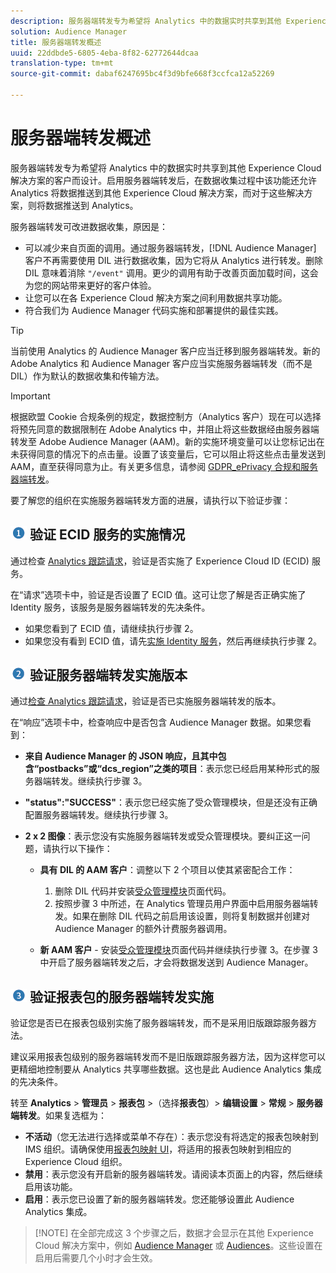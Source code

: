 ```yaml
---
description: 服务器端转发专为希望将 Analytics 中的数据实时共享到其他 Experience Cloud 解决方案的客户而设计。启用服务器端转发后，在数据收集过程中该功能还允许 Analytics 将数据推送到其他 Experience Cloud 解决方案，而对于这些解决方案，则将数据推送到 Analytics。
solution: Audience Manager
title: 服务器端转发概述
uuid: 22ddbde5-6805-4eba-8f82-62772644dcaa
translation-type: tm+mt
source-git-commit: dabaf6247695bc4f3d9bfe668f3ccfca12a52269

---
```



# 服务器端转发概述

服务器端转发专为希望将 Analytics 中的数据实时共享到其他 Experience Cloud 解决方案的客户而设计。启用服务器端转发后，在数据收集过程中该功能还允许 Analytics 将数据推送到其他 Experience Cloud 解决方案，而对于这些解决方案，则将数据推送到 Analytics。

服务器端转发可改进数据收集，原因是：

* 可以减少来自页面的调用。通过服务器端转发，[!DNL Audience Manager] 客户不再需要使用 DIL 进行数据收集，因为它将从 Analytics 进行转发。删除 DIL 意味着消除 `"/event"` 调用。更少的调用有助于改善页面加载时间，这会为您的网站带来更好的客户体验。
* 让您可以在各 Experience Cloud 解决方案之间利用数据共享功能。
* 符合我们为 Audience Manager 代码实施和部署提供的最佳实践。

>[!TIP]
>
>当前使用 Analytics 的 Audience Manager 客户应当迁移到服务器端转发。新的 Adobe Analytics 和 Audience Manager 客户应当实施服务器端转发（而不是 DIL）作为默认的数据收集和传输方法。

>[!IMPORTANT]
>根据欧盟 Cookie 合规条例的规定，数据控制方（Analytics 客户）现在可以选择将预先同意的数据限制在 Adobe Analytics 中，并阻止将这些数据经由服务器端转发至 Adobe Audience Manager (AAM)。新的实施环境变量可以让您标记出在未获得同意的情况下的点击量。设置了该变量后，它可以阻止将这些点击量发送到 AAM，直至获得同意为止。有关更多信息，请参阅 [GDPR_ePrivacy 合规和服务器端转发](/help/admin/admin/c-server-side-forwarding/ssf-gdpr.md)。

要了解您的组织在实施服务器端转发方面的进展，请执行以下验证步骤：

## ![step1_icon.png 图像](assets/step1_icon.png) 验证 ECID 服务的实施情况

通过检查 [Analytics 跟踪请求](https://marketing.adobe.com/resources/help/zh_CN/mcvid/mcvid-test-verify.html)，验证是否实施了 Experience Cloud ID (ECID) 服务。

在“请求”选项卡中，验证是否设置了 ECID 值。这可让您了解是否正确实施了 Identity 服务，该服务是服务器端转发的先决条件。

* 如果您看到了 ECID 值，请继续执行步骤 2。
* 如果您没有看到 ECID 值，请先[实施 Identity 服务](https://marketing.adobe.com/resources/help/zh_CN/mcvid/mcvid-implementation-guides.html)，然后再继续执行步骤 2。

## ![step2_icon.png 图像](assets/step2_icon.png) 验证服务器端转发实施版本

通过[检查 Analytics 跟踪请求](/help/admin/admin/c-server-side-forwarding/ssf-verify.md)，验证是否已实施服务器端转发的版本。

在“响应”选项卡中，检查响应中是否包含 Audience Manager 数据。如果您看到：

* **来自 Audience Manager 的 JSON 响应，且其中包含“postbacks”或“dcs_region”之类的项目**：表示您已经启用某种形式的服务器端转发。继续执行步骤 3。
* **&quot;status&quot;:&quot;SUCCESS&quot;**：表示您已经实施了受众管理模块，但是还没有正确配置服务器端转发。继续执行步骤 3。
* **2 x 2 图像**：表示您没有实施服务器端转发或受众管理模块。要纠正这一问题，请执行以下操作：

   * **具有 DIL 的 AAM 客户**：调整以下 2 个项目以使其紧密配合工作：

      1. 删除 DIL 代码并安装[受众管理模块](https://marketing.adobe.com/resources/help/en_US/aam/c_profiles_audiences.html)页面代码。
      1. 按照步骤 3 中所述，在 Analytics 管理员用户界面中启用服务器端转发。如果在删除 DIL 代码之前启用该设置，则将复制数据并创建对 Audience Manager 的额外计费服务器调用。
   * **新 AAM 客户** - 安装[受众管理模块](https://marketing.adobe.com/resources/help/en_US/aam/c_profiles_audiences.html)页面代码并继续执行步骤 3。在步骤 3 中开启了服务器端转发之后，才会将数据发送到 Audience Manager。


## ![step3_icon.png 图像](assets/step3_icon.png) 验证报表包的服务器端转发实施

验证您是否已在报表包级别实施了服务器端转发，而不是采用旧版跟踪服务器方法。

建议采用报表包级别的服务器端转发而不是旧版跟踪服务器方法，因为这样您可以更精细地控制要从 Analytics 共享哪些数据。这也是此 Audience Analytics 集成的先决条件。

转至 **Analytics** > **管理员** > **报表包** >（选择&#x200B;**报表包**）> **编辑设置** > **常规** > **服务器端转发**。如果复选框为：

* **不活动**（您无法进行选择或菜单不存在）：表示您没有将选定的报表包映射到 IMS 组织。请确保使用[报表包映射 UI](https://docs.adobe.com/content/help/zh-Hans/core-services/interface/about-core-services/report-suite-mapping.html)，将适用的报表包映射到相应的 Experience Cloud 组织。
* **禁用**：表示您没有开启新的服务器端转发。请阅读本页面上的内容，然后继续启用该功能。
* **启用**：表示您已设置了新的服务器端转发。您还能够设置此 Audience Analytics 集成。

>[!NOTE] 在全部完成这 3 个步骤之后，数据才会显示在其他 Experience Cloud 解决方案中，例如 [Audience Manager](https://marketing.adobe.com/resources/help/en_US/aam/c_aam_home.html) 或 [Audiences](https://marketing.adobe.com/resources/help/zh_CN/mcloud/audience_library.html)。这些设置在启用后需要几个小时才会生效。

